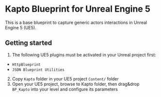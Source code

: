 # Kapto Blueprint for Unreal Engine 5
This is a base blueprint to capture generic actors interactions in Unreal Engine 5 (UE5).

## Getting started
1) The following UE5 plugins must be activated in your Unreal project first:
- `HttpBlueprint`
- `JSON Blueprint Utilities`

2) Copy `Kapto` folder in your UE5 project `Content/` folder
3) Open your UE5 project, browse to Kapto folder, then drag&drop `BP_Kapto` into your level and configure its parameters